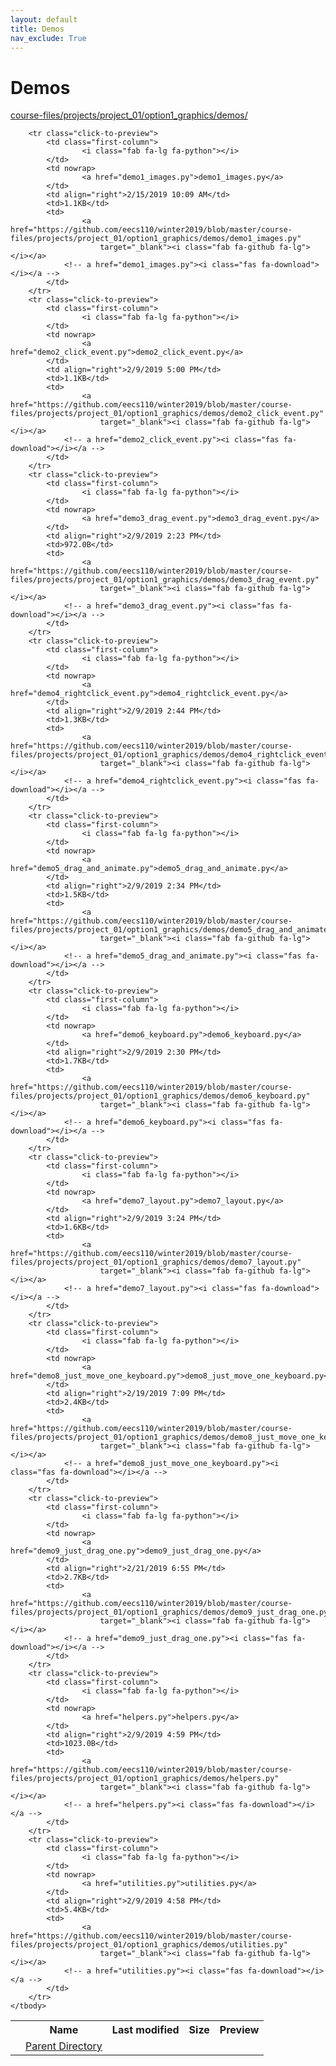 ```yaml
---
layout: default
title: Demos
nav_exclude: True
---
```


# Demos

[course-files/projects/project_01/option1_graphics/demos/](.)

<table class="tbl-files">
    <tbody>
        <tr>
            <th valign="top"></th>
            <th>Name</th>
            <th>Last modified</th>
            <th>Size</th>
            <th>Preview</th>
        </tr>
        <tr>
            <td valign="top">
                <i class="fa fa-folder-open"></i>
            </td>
            <td><a href="../">Parent Directory</a></td>
            <td>&nbsp;</td>
            <td>&nbsp;</td>
            <td>&nbsp;</td>
        </tr>

        <tr class="click-to-preview">
            <td class="first-column">
                    <i class="fab fa-lg fa-python"></i>
            </td>
            <td nowrap>
                    <a href="demo1_images.py">demo1_images.py</a>
            </td>
            <td align="right">2/15/2019 10:09 AM</td>
            <td>1.1KB</td>
            <td>
                    <a href="https://github.com/eecs110/winter2019/blob/master/course-files/projects/project_01/option1_graphics/demos/demo1_images.py" 
                        target="_blank"><i class="fab fa-github fa-lg"></i></a>
                <!-- a href="demo1_images.py"><i class="fas fa-download"></i></a -->
            </td>
        </tr>
        <tr class="click-to-preview">
            <td class="first-column">
                    <i class="fab fa-lg fa-python"></i>
            </td>
            <td nowrap>
                    <a href="demo2_click_event.py">demo2_click_event.py</a>
            </td>
            <td align="right">2/9/2019 5:00 PM</td>
            <td>1.1KB</td>
            <td>
                    <a href="https://github.com/eecs110/winter2019/blob/master/course-files/projects/project_01/option1_graphics/demos/demo2_click_event.py" 
                        target="_blank"><i class="fab fa-github fa-lg"></i></a>
                <!-- a href="demo2_click_event.py"><i class="fas fa-download"></i></a -->
            </td>
        </tr>
        <tr class="click-to-preview">
            <td class="first-column">
                    <i class="fab fa-lg fa-python"></i>
            </td>
            <td nowrap>
                    <a href="demo3_drag_event.py">demo3_drag_event.py</a>
            </td>
            <td align="right">2/9/2019 2:23 PM</td>
            <td>972.0B</td>
            <td>
                    <a href="https://github.com/eecs110/winter2019/blob/master/course-files/projects/project_01/option1_graphics/demos/demo3_drag_event.py" 
                        target="_blank"><i class="fab fa-github fa-lg"></i></a>
                <!-- a href="demo3_drag_event.py"><i class="fas fa-download"></i></a -->
            </td>
        </tr>
        <tr class="click-to-preview">
            <td class="first-column">
                    <i class="fab fa-lg fa-python"></i>
            </td>
            <td nowrap>
                    <a href="demo4_rightclick_event.py">demo4_rightclick_event.py</a>
            </td>
            <td align="right">2/9/2019 2:44 PM</td>
            <td>1.3KB</td>
            <td>
                    <a href="https://github.com/eecs110/winter2019/blob/master/course-files/projects/project_01/option1_graphics/demos/demo4_rightclick_event.py" 
                        target="_blank"><i class="fab fa-github fa-lg"></i></a>
                <!-- a href="demo4_rightclick_event.py"><i class="fas fa-download"></i></a -->
            </td>
        </tr>
        <tr class="click-to-preview">
            <td class="first-column">
                    <i class="fab fa-lg fa-python"></i>
            </td>
            <td nowrap>
                    <a href="demo5_drag_and_animate.py">demo5_drag_and_animate.py</a>
            </td>
            <td align="right">2/9/2019 2:34 PM</td>
            <td>1.5KB</td>
            <td>
                    <a href="https://github.com/eecs110/winter2019/blob/master/course-files/projects/project_01/option1_graphics/demos/demo5_drag_and_animate.py" 
                        target="_blank"><i class="fab fa-github fa-lg"></i></a>
                <!-- a href="demo5_drag_and_animate.py"><i class="fas fa-download"></i></a -->
            </td>
        </tr>
        <tr class="click-to-preview">
            <td class="first-column">
                    <i class="fab fa-lg fa-python"></i>
            </td>
            <td nowrap>
                    <a href="demo6_keyboard.py">demo6_keyboard.py</a>
            </td>
            <td align="right">2/9/2019 2:30 PM</td>
            <td>1.7KB</td>
            <td>
                    <a href="https://github.com/eecs110/winter2019/blob/master/course-files/projects/project_01/option1_graphics/demos/demo6_keyboard.py" 
                        target="_blank"><i class="fab fa-github fa-lg"></i></a>
                <!-- a href="demo6_keyboard.py"><i class="fas fa-download"></i></a -->
            </td>
        </tr>
        <tr class="click-to-preview">
            <td class="first-column">
                    <i class="fab fa-lg fa-python"></i>
            </td>
            <td nowrap>
                    <a href="demo7_layout.py">demo7_layout.py</a>
            </td>
            <td align="right">2/9/2019 3:24 PM</td>
            <td>1.6KB</td>
            <td>
                    <a href="https://github.com/eecs110/winter2019/blob/master/course-files/projects/project_01/option1_graphics/demos/demo7_layout.py" 
                        target="_blank"><i class="fab fa-github fa-lg"></i></a>
                <!-- a href="demo7_layout.py"><i class="fas fa-download"></i></a -->
            </td>
        </tr>
        <tr class="click-to-preview">
            <td class="first-column">
                    <i class="fab fa-lg fa-python"></i>
            </td>
            <td nowrap>
                    <a href="demo8_just_move_one_keyboard.py">demo8_just_move_one_keyboard.py</a>
            </td>
            <td align="right">2/19/2019 7:09 PM</td>
            <td>2.4KB</td>
            <td>
                    <a href="https://github.com/eecs110/winter2019/blob/master/course-files/projects/project_01/option1_graphics/demos/demo8_just_move_one_keyboard.py" 
                        target="_blank"><i class="fab fa-github fa-lg"></i></a>
                <!-- a href="demo8_just_move_one_keyboard.py"><i class="fas fa-download"></i></a -->
            </td>
        </tr>
        <tr class="click-to-preview">
            <td class="first-column">
                    <i class="fab fa-lg fa-python"></i>
            </td>
            <td nowrap>
                    <a href="demo9_just_drag_one.py">demo9_just_drag_one.py</a>
            </td>
            <td align="right">2/21/2019 6:55 PM</td>
            <td>2.7KB</td>
            <td>
                    <a href="https://github.com/eecs110/winter2019/blob/master/course-files/projects/project_01/option1_graphics/demos/demo9_just_drag_one.py" 
                        target="_blank"><i class="fab fa-github fa-lg"></i></a>
                <!-- a href="demo9_just_drag_one.py"><i class="fas fa-download"></i></a -->
            </td>
        </tr>
        <tr class="click-to-preview">
            <td class="first-column">
                    <i class="fab fa-lg fa-python"></i>
            </td>
            <td nowrap>
                    <a href="helpers.py">helpers.py</a>
            </td>
            <td align="right">2/9/2019 4:59 PM</td>
            <td>1023.0B</td>
            <td>
                    <a href="https://github.com/eecs110/winter2019/blob/master/course-files/projects/project_01/option1_graphics/demos/helpers.py" 
                        target="_blank"><i class="fab fa-github fa-lg"></i></a>
                <!-- a href="helpers.py"><i class="fas fa-download"></i></a -->
            </td>
        </tr>
        <tr class="click-to-preview">
            <td class="first-column">
                    <i class="fab fa-lg fa-python"></i>
            </td>
            <td nowrap>
                    <a href="utilities.py">utilities.py</a>
            </td>
            <td align="right">2/9/2019 4:58 PM</td>
            <td>5.4KB</td>
            <td>
                    <a href="https://github.com/eecs110/winter2019/blob/master/course-files/projects/project_01/option1_graphics/demos/utilities.py" 
                        target="_blank"><i class="fab fa-github fa-lg"></i></a>
                <!-- a href="utilities.py"><i class="fas fa-download"></i></a -->
            </td>
        </tr>
    </tbody>
</table>

